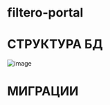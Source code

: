 # filtero-portal

# СТРУКТУРА БД
	
![image](https://user-images.githubusercontent.com/63105949/171395714-0591d7ac-f2e9-42ca-b3c5-3eb314a578dc.png)

# МИГРАЦИИ
